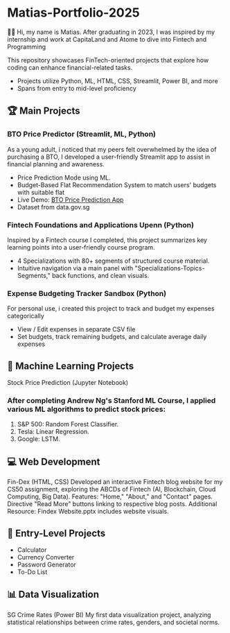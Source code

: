 # Matias-Portfolio-2025
👨‍💻 Hi, my name is Matias. After graduating in 2023, I was inspired by my internship and work at CapitaLand and Atome to dive into Fintech and Programming

This repository showcases FinTech-oriented projects that explore how coding can enhance financial-related tasks. 
- Projects utilize Python, ML, HTML, CSS, Streamlit, Power BI, and more
- Spans from entry to mid-level proficiency

## 🏆 Main Projects
### BTO Price Predictor (Streamlit, ML, Python)
As a young adult, i noticed that my peers felt overwhelmed by the idea of purchasing a BTO, I developed a user-friendly Streamlit app to assist in financial planning and awareness.
- Price Prediction Mode using ML.
- Budget-Based Flat Recommendation System to match users' budgets with suitable flat
- Live Demo: [BTO Price Prediction App](https://bto-price-prediction-app-matiasfong.streamlit.app/)
- Dataset from data.gov.sg

### Fintech Foundations and Applications Upenn (Python)
Inspired by a Fintech course I completed, this project summarizes key learning points into a user-friendly course program.
- 4 Specializations with 80+ segments of structured course material.
- Intuitive navigation via a main panel with "Specializations-Topics-Segments," back functions, and clean visuals.

### Expense Budgeting Tracker Sandbox (Python)
For personal use, i created this project to track  and budget my expenses categorically
- View / Edit expenses in separate CSV file
- Set budgets, track remaining budgets, and calculate average daily expenses

## 🤖 Machine Learning Projects
Stock Price Prediction (Jupyter Notebook)
### After completing Andrew Ng's Stanford ML Course, I applied various ML algorithms to predict stock prices:
1. S&P 500: Random Forest Classifier.
2. Tesla: Linear Regression.
3. Google: LSTM.

## 💻 Web Development
Fin-Dex (HTML, CSS)
Developed an interactive Fintech blog website for my CS50 assignment, exploring the ABCDs of Fintech (AI, Blockchain, Cloud Computing, Big Data).
Features:
"Home," "About," and "Contact" pages.
Directive "Read More" buttons linking to respective blog posts.
Additional Resource: Findex Website.pptx includes website visuals.

## 🧩 Entry-Level Projects
- Calculator
- Currency Converter
- Password Generator
- To-Do List

## 📊 Data Visualization
SG Crime Rates (Power BI)
My first data visualization project, analyzing statistical relationships between crime rates, genders, and societal norms.


